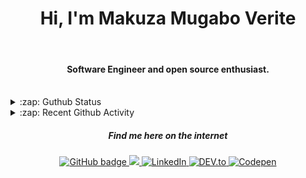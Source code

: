 
<h1 align="center">Hi, I'm Makuza Mugabo Verite </h1> 

<br/>
<h4 align="center">Software Engineer  and open source enthusiast.</h4>
 <br/>


<details>
  <summary>:zap: Guthub Status</summary>
 <p>
  <p align="center"><img width="100%" src="https://github-readme-stats.vercel.app/api?username=makuzaverite&count_private=true&show_icons=true&include_all_commits=true&show_icons=true&theme=tokyonight" /></p>
  </p>
</details>

<details>
  <summary>:zap: Recent Github Activity</summary>

<!--START_SECTION:activity-->
1. 🎉 Merged PR [#34](https://github.com/PatrickNiyogitare28/customify/pull/34) in [PatrickNiyogitare28/customify](https://github.com/PatrickNiyogitare28/customify)
2. 💪 Opened PR [#34](https://github.com/PatrickNiyogitare28/customify/pull/34) in [PatrickNiyogitare28/customify](https://github.com/PatrickNiyogitare28/customify)
3. 🎉 Merged PR [#21](https://github.com/PatrickNiyogitare28/customify/pull/21) in [PatrickNiyogitare28/customify](https://github.com/PatrickNiyogitare28/customify)
4. 💪 Opened PR [#366](https://github.com/fastify/help/pull/366) in [fastify/help](https://github.com/fastify/help)
5. 🎉 Merged PR [#1](https://github.com/makuzaverite/help/pull/1) in [makuzaverite/help](https://github.com/makuzaverite/help)
<!--END_SECTION:activity-->
</details>



<h5 align="center"><em>Find me here on the internet</em></h5>

<p align="center">
 
  <a href="https://github.com/makuzaverite?tab=followers">
    <img src="https://img.shields.io/github/followers/makuzaverite?label=Followers&logo=GitHub&style=for-the-badge" alt="GitHub badge" />
  </a>
  
   <a href="http://twitter.com/makuza_mugabo_v">
    <img src="https://img.shields.io/twitter/follow/makuza_mugabo_v?label=Twitter&logo=twitter&style=for-the-badge" />
  </a>
 
 <a href="https://www.linkedin.com/in/makuza-mugabo-verite-99369a184/" target="_blank">
  <img src="https://img.shields.io/badge/LinkedIn-%230077B5.svg?&style=for-the-badge&logo=LinkedIn&logoColor=white" alt="LinkedIn">
</a>

<a href="https://dev.to/mugaboverite" target="_blank">
   <img src="https://img.shields.io/badge/DEV-%230A0A0A.svg?&style=for-the-badge&logo=DEV.to&logoColor=white" alt="DEV.to">
</a>


<a href="https://codepen.io/makuza-mugabo-verite" target="_blank">
   <img src="https://img.shields.io/badge/Codepen-%230A0A0A.svg?&style=for-the-badge&logo=Codepen&logoColor=white" alt="Codepen">
</a>

</p>
